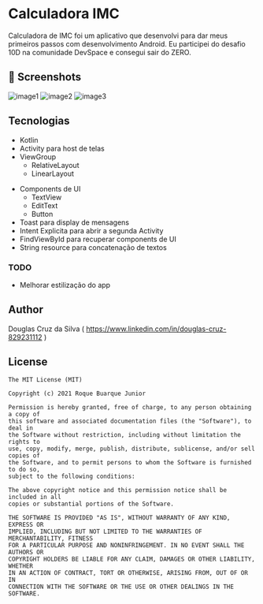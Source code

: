 # Calculadora IMC
Calculadora de IMC foi um aplicativo que desenvolvi para dar meus primeiros passos com desenvolvimento Android. Eu participei do desafio 10D na comunidade DevSpace e consegui sair do ZERO. 



## :camera_flash: Screenshots
<!-- You can add more screenshots here if you like -->
![image1](https://github.com/DouglasCruzSS/PrimeiroProjeto/assets/148147539/0c34811b-503d-4675-83d0-d339be908bae)
![image2](https://github.com/DouglasCruzSS/PrimeiroProjeto/assets/148147539/35b89aee-03c1-425d-87d5-273e2dc560e8)
![image3](https://github.com/DouglasCruzSS/PrimeiroProjeto/assets/148147539/ad9f7ce1-2357-436c-9499-24ccef450003)



## Tecnologias
* Kotlin
* Activity para host de telas
* ViewGroup
    * RelativeLayout
    * LinearLayout
- Components de UI
    - TextView
    - EditText
    - Button
- Toast para display de mensagens
- Intent Explicita para abrir a segunda Activity
- FindViewById para recuperar components de UI
- String resource para concatenação de textos


### TODO
- Melhorar estilização do app

## Author
Douglas Cruz da Silva ( https://www.linkedin.com/in/douglas-cruz-829231112 )

## License
```
The MIT License (MIT)

Copyright (c) 2021 Roque Buarque Junior

Permission is hereby granted, free of charge, to any person obtaining a copy of
this software and associated documentation files (the "Software"), to deal in
the Software without restriction, including without limitation the rights to
use, copy, modify, merge, publish, distribute, sublicense, and/or sell copies of
the Software, and to permit persons to whom the Software is furnished to do so,
subject to the following conditions:

The above copyright notice and this permission notice shall be included in all
copies or substantial portions of the Software.

THE SOFTWARE IS PROVIDED "AS IS", WITHOUT WARRANTY OF ANY KIND, EXPRESS OR
IMPLIED, INCLUDING BUT NOT LIMITED TO THE WARRANTIES OF MERCHANTABILITY, FITNESS
FOR A PARTICULAR PURPOSE AND NONINFRINGEMENT. IN NO EVENT SHALL THE AUTHORS OR
COPYRIGHT HOLDERS BE LIABLE FOR ANY CLAIM, DAMAGES OR OTHER LIABILITY, WHETHER
IN AN ACTION OF CONTRACT, TORT OR OTHERWISE, ARISING FROM, OUT OF OR IN
CONNECTION WITH THE SOFTWARE OR THE USE OR OTHER DEALINGS IN THE SOFTWARE.
```
